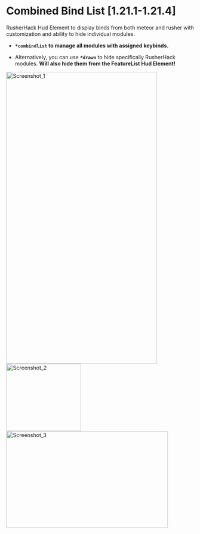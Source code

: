 # Combined Bind List [1.21.1-1.21.4]

RusherHack Hud Element to display binds from both meteor and rusher with customization and ability to hide individual modules.

- **```*combindlist``` to manage all modules with assigned keybinds.**

- Alternatively, you can use **```*drawn```** to hide specifically RusherHack modules. **Will also hide them from the FeatureList Hud Element!**

<img width="404" height="780" alt="Screenshot_1" src="https://github.com/user-attachments/assets/6e5bbed8-c1c1-4488-b15e-e2901e10ab2f" />
<img width="200" height="180" alt="Screenshot_2" src="https://github.com/user-attachments/assets/c180bad7-4447-452d-ad68-72ba563e7811" />
<img width="433" height="258" alt="Screenshot_3" src="https://github.com/user-attachments/assets/78e98225-6e8a-4d49-a15d-62b83ae7fc8b" />

